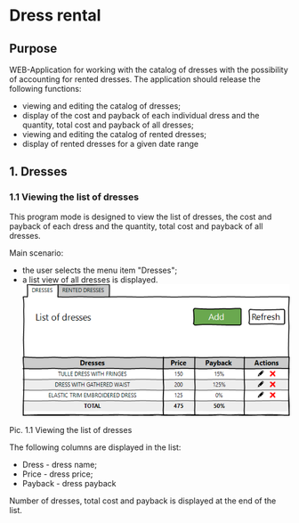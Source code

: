 # Dress rental
## Purpose

  WEB-Application for working with the catalog of dresses with the possibility of accounting for rented dresses.
  The application should release the following functions:
  * viewing and editing the catalog of dresses;
  * display of the cost and payback of each individual dress and the quantity, total cost and payback of all dresses;
  * viewing and editing the catalog of rented dresses;
  * display of rented dresses for a given date range
  
## 1. Dresses
### 1.1 Viewing the list of dresses
  This program mode is designed to view the list of dresses, the cost and payback of each dress and the quantity, total cost and payback of all dresses.
  
  
  Main scenario:
  * the user selects the menu item "Dresses";
  * a list view of all dresses is displayed.
![Image alt](https://github.com/carpeat/Test/raw/master/documentation/dresses.png)

Pic. 1.1 Viewing the list of dresses

The following columns are displayed in the list:
* Dress - dress name;
* Price - dress price;
* Payback - dress payback

Number of dresses, total cost and payback is displayed at the end of the list.
